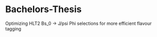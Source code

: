# Bachelors-Thesis

Optimizing HLT2 Bs_0 -> J/psi Phi selections for more efficient flavour tagging

